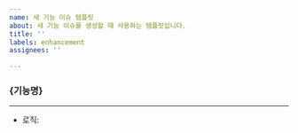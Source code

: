```yaml
---
name: 새 기능 이슈 템플릿
about: 새 기능 이슈를 생성할 때 사용하는 템플릿입니다.
title: ''
labels: enhancement
assignees: ''

---
```


### {기능명}
---
*  로직:
